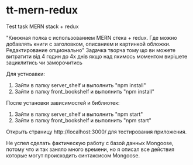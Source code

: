 # tt-mern-redux
Test task MERN stack + redux

"Книжная полка с использованием MERN стека + redux. Где можно добавлять книги с заголовком, описанием и картинкой обложки.  Редактирование опционально"
Задачка творча тому що ви можете витратити від 4 годин до 4х днів якщо над якимось моментом вирішете зациклитись чи заморочитись

Для устноавки:
1) Зайти в папку server_shelf и выполнить "npm install"
2) Зайти в папку front_bookshelf и выполнить "npm install"

После установки зависимостей и библиотек:
1) Зайти в папку server_shelf и выполнить "npm start"
2) Зайти в папку front_bookshelf и выполнить "npm start"

Открыть страницу http://localhost:3000/ для тестирования приложения.

Не успел сделать фактическую работу с базой данных Mongoose, потому что и так заняло много времени, но я описал все действия которые могут происходить синтаксисом Mongoose.
